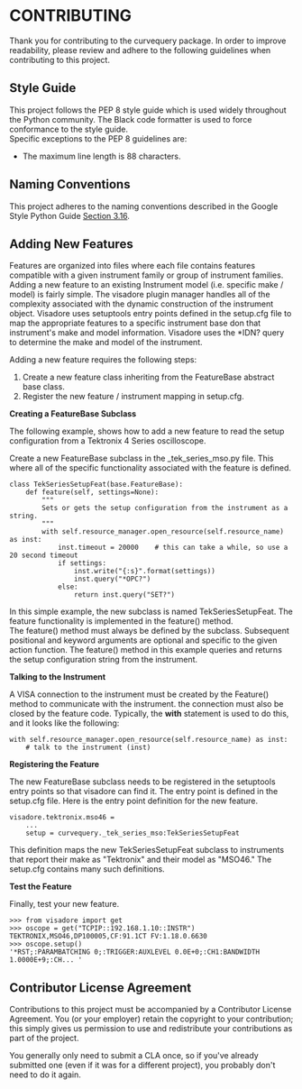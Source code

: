 # CONTRIBUTING
Thank you for contributing to the curvequery package.  In order to improve 
readability, please review and adhere to the following guidelines when contributing 
to this project.

## Style Guide

This project follows the PEP 8 style guide which is used widely throughout the Python 
community. 
The Black code formatter is used to force conformance to the style guide.  
Specific exceptions to the PEP 8 guidelines are:
<ul>
    <li>The maximum line length is 88 characters.</li>
</ul>

## Naming Conventions

This project adheres to the naming conventions described in the Google Style Python 
Guide [Section 3.16](http://google.github.io/styleguide/pyguide.html#316-naming).  

## Adding New Features

Features are organized into files where each file contains features compatible with a given 
instrument family or group of instrument families. 
Adding a new feature to an existing Instrument model (i.e. specific make / model) is fairly simple.
The visadore plugin manager handles all of the complexity associated with the dynamic construction 
of the instrument object.
Visadore uses setuptools entry points defined in the setup.cfg file to map the appropriate features
to a specific instrument base don that instrument's make and model information.
Visadore uses the *IDN? query to determine the make and model of the instrument.

Adding a new feature requires the following steps:
<ol>
    <li>Create a new feature class inheriting from the FeatureBase abstract base class.</li>
    <li>Register the new feature / instrument mapping in setup.cfg.</li>
</ol>

__Creating a FeatureBase Subclass__

The following example, shows how to add a new feature to read the setup configuration 
from a Tektronix 4 Series oscilloscope.

Create a new FeatureBase subclass in the _tek_series_mso.py file.
This where all of the specific functionality associated with the feature is defined.

    class TekSeriesSetupFeat(base.FeatureBase):
        def feature(self, settings=None):
            """
            Sets or gets the setup configuration from the instrument as a string.
            """
            with self.resource_manager.open_resource(self.resource_name) as inst:
                inst.timeout = 20000    # this can take a while, so use a 20 second timeout
                if settings:
                    inst.write("{:s}".format(settings))
                    inst.query("*OPC?")
                else:
                    return inst.query("SET?")

In this simple example, the new subclass is named TekSeriesSetupFeat.
The feature functionality is implemented in the feature() method.  
The feature() method must always be defined by the subclass.
Subsequent positional and keyword arguments are optional and specific to the given 
action function. 
The feature() method in this example queries and returns the setup configuration string 
from the instrument.

__Talking to the Instrument__

A VISA connection to the instrument must be created by the Feature() method to communicate 
with the instrument.
the connection must also be closed by the feature code.
Typically, the __with__ statement is used to do this, and it looks like the following:

    with self.resource_manager.open_resource(self.resource_name) as inst:
        # talk to the instrument (inst)

__Registering the Feature__

The new FeatureBase subclass needs to be registered in the setuptools entry points so 
that visadore can find it.
The entry point is defined in the setup.cfg file.
Here is the entry point definition for the new feature.

    visadore.tektronix.mso46 =
        ...
        setup = curvequery._tek_series_mso:TekSeriesSetupFeat

This definition maps the new TekSeriesSetupFeat subclass to instruments that report their 
make as "Tektronix" and their model as "MSO46."
The setup.cfg contains many such definitions.

__Test the Feature__

Finally, test your new feature.

    >>> from visadore import get
    >>> oscope = get("TCPIP::192.168.1.10::INSTR")
    TEKTRONIX,MSO46,DP100005,CF:91.1CT FV:1.18.0.6630
    >>> oscope.setup()
    '*RST;:PARAMBATCHING 0;:TRIGGER:AUXLEVEL 0.0E+0;:CH1:BANDWIDTH 1.0000E+9;:CH... '

## Contributor License Agreement
Contributions to this project must be accompanied by a Contributor License Agreement. You (or 
your employer) retain the copyright to your contribution; this simply gives us permission to use 
and redistribute your contributions as part of the project.

You generally only need to submit a CLA once, so if you've already submitted one (even if it was 
for a different project), you probably don't need to do it again.
